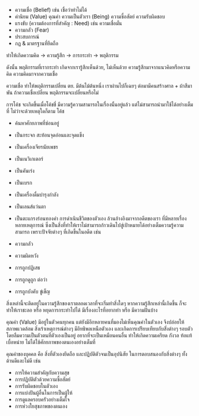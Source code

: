 - ความเชื่อ (Belief) เช่น เชื่อว่าทำไม่ได้
- ค่านิยม (Value) คุณค่า ความเป็นตัวเรา (Being) ความซื่อสัตย์ ความรับผิดชอบ
- แรงขับ (ความต้องการที่สำคัญ : Need) เช่น ความเชื่อมั่น
- ความกลัว (Fear)
- ประสบการณ์
- กฏ & มาตรฐานที่ยึดถือ

ทำให้เกิดความคิด -> ความรู้สึก -> การกระทำ -> พฤติกรรม

ดังนั้น พฤติกรรมที่เรากระทำ เกิดจากเรารู้สึกเห็นด้วย, ไม่เห็นด้วย
ความรู้สึกมาจากแนวคิดหรือความคิด
ความคิดมาจากความเชื่อ

ความเชื่อ ทำให้พฤติกรรมเปลี่ยน ตย. มีต้นไม้ต้นหนึ่ง เราผ่านไปก็เฉยๆ ต่อมามีคนสร้างศาล + ผ้าสีมาพัน ถ้าความเชื่อเปลี่ยน พฤติกรรมจะเปลี่ยนหรือไม่

การโค้ช จะเกิดขึ้นเมื่อโค้ขชี่ มีความรู้ความสามารถในเรื่องนั้นอยู่แล้ว แต่ไม่สามารถนำมาใช้ได้อย่างเต็มที่ ไม่ว่าจะด้วยเหตุใดก็ตาม
โค้ช
- ค้นหาศักยภาพที่ซ่อนอยู่
- เป็นกระจก สะท้อนจุดอ่อนและจุดแข็ง
- เป็นเครื่องเจียรนัยเพชร
- เป็นเนวิเกเตอร์
- เป็นคันเร่ง
- เป็นเบรก
- เป็นเครื่องดื่มบำรุงกำลัง
- เป็นเลนส์แว่นตา
- เป็นตะแกรงร่อนทองคำ
การดำเนินชีวิตของตัวเอง ล้วนอ้างอิงมาจากอดีตของเรา ที่มีหลายเรื่อง หลายเหตุการณ์ ซึ่งเป็นสิ่งที่ทำให้เราไม่สามารถก้าวเดินไปสู่เป้าหมายได้อย่างเต็มความรู้ความสามารถ เพราะปัจจัยต่างๆ ที่เกิดขึ้นในอดีต เช่น

- ความกลัว
- ความผิดหวัง
- การถูกปฏิเสธ
- การถูกดูถูก ต่อว่า
- การถูกบังคับ ขู่เข็ญ

สิ่งเหล่านี้จะติดอยู่ในความรู้สึกของเราตลอดเวลาที่จะเริ่มทำสิ่งใดๆ หากความรู้สึกเหล่านี้เกิดขึ้น ก็จะทำให้เราชะลอ หรือ หยุดการกระทำไปได้
มีเรื่องอะไรที่อยากทำ หรือ มีความฝันบ้าง

คุณค่า (Value) มีอยู่ในตัวคนทุกคน แต่ยังมีอีกหลายคนที่มองไม่เห็นคุณค่าในตัวเอง จึงปล่อยให้สภาพแวดล้อม สิ่งเร้าเหตุการณ์ต่างๆ มีอิทธิพลเหนือตัวเอง และเกิดการเปรียบเทียบกับสิ่่งต่างๆ รอบตัว โดยลืมความเป็นตัวตนที่ตัวเองเป็นอยู่ อยากที่จะเป็นเหมือนคนอื่น ทำให้เกิดความเครียด กังวล ท้อแท้ เบื่อหน่าย ไม่ได้ใช้ศักยภาพของตนเองอย่างเต็มที่

คุณค่าของบุคคล คือ สิ่งที่ตัวเองยึดถือ และปฏิบัติตัวจนเป็นอุปนิสัย ในการตอบสนองกับสิ่งต่างๆ ทั้งด้านดีและไม่ดี เช่น
- การให้ความสำคัญกับความสุข
- การปฏิบัติตัวด้วยความซื่อสัตย์
- การรับผิดชอบในตัวเอง
- การแบ่งปันผู้อื่นในการเป็นผู้ให้
- การดูแลครอบครัวอย่างเต็มใจ
- การห่วงใยสุขภาพของตนเอง
